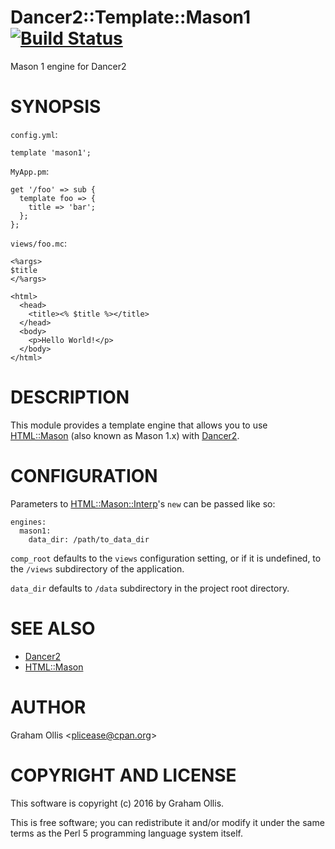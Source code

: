 # Dancer2::Template::Mason1 [![Build Status](https://secure.travis-ci.org/plicease/Dancer2-Template-Mason1.png)](http://travis-ci.org/plicease/Dancer2-Template-Mason1)

Mason 1 engine for Dancer2

# SYNOPSIS

`config.yml`:

    template 'mason1';

`MyApp.pm`:

    get '/foo' => sub {
      template foo => {
        title => 'bar';
      };
    };

`views/foo.mc`:

    <%args>
    $title
    </%args>
    
    <html>
      <head>
        <title><% $title %></title>
      </head>
      <body>
        <p>Hello World!</p>
      </body>
    </html>

# DESCRIPTION

This module provides a template engine that allows you to use [HTML::Mason](https://metacpan.org/pod/HTML::Mason) 
(also known as Mason 1.x) with [Dancer2](https://metacpan.org/pod/Dancer2).

# CONFIGURATION

Parameters to [HTML::Mason::Interp](https://metacpan.org/pod/HTML::Mason::Interp)'s `new` can be passed like so:

    engines:
      mason1:
        data_dir: /path/to_data_dir

`comp_root` defaults to the `views` configuration setting, or if it is
undefined, to the `/views` subdirectory of the application.

`data_dir` defaults to `/data` subdirectory in the project root
directory.

# SEE ALSO

- [Dancer2](https://metacpan.org/pod/Dancer2)
- [HTML::Mason](https://metacpan.org/pod/HTML::Mason)

# AUTHOR

Graham Ollis &lt;plicease@cpan.org>

# COPYRIGHT AND LICENSE

This software is copyright (c) 2016 by Graham Ollis.

This is free software; you can redistribute it and/or modify it under
the same terms as the Perl 5 programming language system itself.
